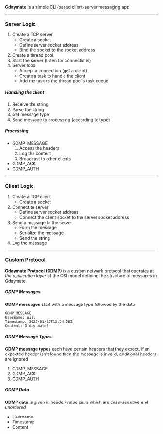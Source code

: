 **Gdaymate** is a simple CLI-based client-server messaging app

---

### Server Logic

1. Create a TCP server
	- Create a socket 
	- Define server socket address
	- Bind the socket to the socket address
2. Create a thread pool
3. Start the server (listen for connections)
4. Server loop
	- Accept a connection (get a client)
	- Create a task to handle the client
	- Add the task to the thread pool's task queue

##### Handling the client
 
1. Receive the string
2. Parse the string
3. Get message type
4. Send message to processing (according to type)

##### Processing

- GDMP_MESSAGE
	1. Access the headers
	2. Log the content
	3. Broadcast to other clients
- GDMP_ACK
- GDMP_AUTH

---

### Client Logic

1. Create a TCP client
	- Create a socket
2. Connect to server
	- Define server socket address
	- Connect the client socket to the server socket address
3. Send a message to the server
	- Form the message
	- Serialize the message
	- Send the string
4. Log the message

---

### Custom Protocol

**Gdaymate Protocol (GDMP)** is a custom network protocol that operates at *the application layer* of the OSI model defining the structure of messages in Gdaymate

##### GDMP Messages

**GDMP messages** start with a message type followed by the data

```
GDMP_MESSAGE
Username: Will
Timestamp: 2025-01-26T12:34:56Z
Content: G'day mate!
```

##### GDMP Message Types

**GDMP message types** each have certain headers that they expect, if an expected header isn't found then the message is invalid, additional headers are ignored

1. GDMP_MESSAGE
2. GDMP_ACK
3. GDMP_AUTH

##### GDMP Data

**GDMP data** is given in header-value pairs which are *case-sensitive* and *unordered*

- Username
- Timestamp
- Content
